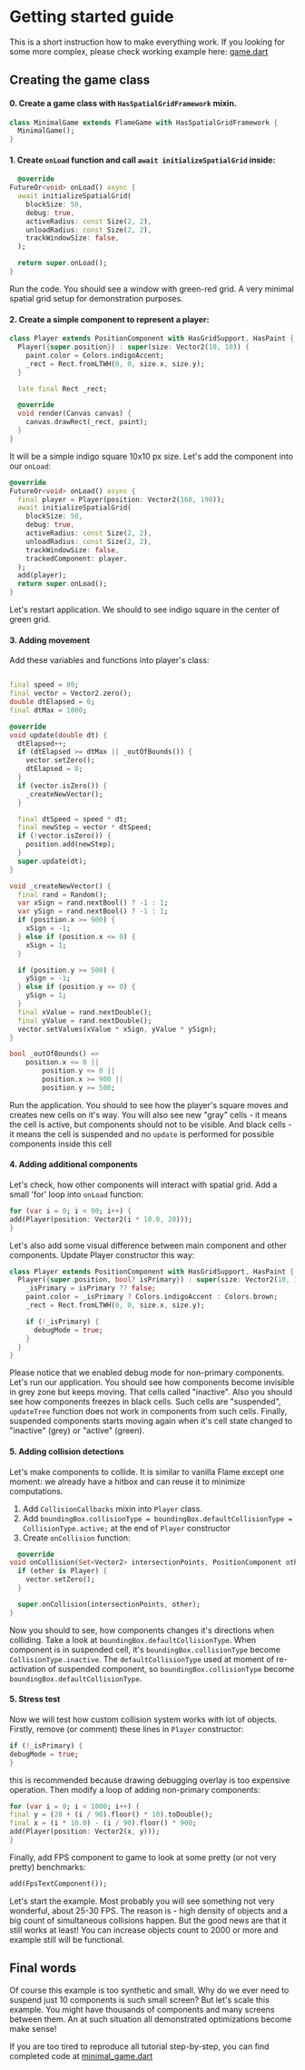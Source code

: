 # Getting started guide

This is a short instruction how to make everything work.
If you looking for some more complex, please check working example here:
[game.dart](/examples/lib/game.dart)

## Creating the game class

#### 0. Create a game class with `HasSpatialGridFramework` mixin.

```dart
class MinimalGame extends FlameGame with HasSpatialGridFramework {
  MinimalGame();
}
```

#### 1. Create `onLoad` function and call `await initializeSpatialGrid` inside:

```dart
  @override
FutureOr<void> onLoad() async {
  await initializeSpatialGrid(
    blockSize: 50,
    debug: true,
    activeRadius: const Size(2, 2),
    unloadRadius: const Size(2, 2),
    trackWindowSize: false,
  );

  return super.onLoad();
}
```

Run the code. You should see a window with green-red grid. A very minimal spatial grid setup for
demonstration purposes.

#### 2. Create a simple component to represent a player:

```dart
class Player extends PositionComponent with HasGridSupport, HasPaint {
  Player({super.position}) : super(size: Vector2(10, 10)) {
    paint.color = Colors.indigoAccent;
    _rect = Rect.fromLTWH(0, 0, size.x, size.y);
  }

  late final Rect _rect;

  @override
  void render(Canvas canvas) {
    canvas.drawRect(_rect, paint);
  }
}
```

It will be a simple indigo square 10x10 px size.
Let's add the component into our `onLoad`:

```dart
@override
FutureOr<void> onLoad() async {
  final player = Player(position: Vector2(160, 190));
  await initializeSpatialGrid(
    blockSize: 50,
    debug: true,
    activeRadius: const Size(2, 2),
    unloadRadius: const Size(2, 2),
    trackWindowSize: false,
    trackedComponent: player,
  );
  add(player);
  return super.onLoad();
}
```

Let's restart application. We should to see indigo square in the center of green grid.

#### 3. Adding movement

Add these variables and functions into player's class:

```dart

final speed = 80;
final vector = Vector2.zero();
double dtElapsed = 0;
final dtMax = 1000;

@override
void update(double dt) {
  dtElapsed++;
  if (dtElapsed >= dtMax || _outOfBounds()) {
    vector.setZero();
    dtElapsed = 0;
  }
  if (vector.isZero()) {
    _createNewVector();
  }

  final dtSpeed = speed * dt;
  final newStep = vector * dtSpeed;
  if (!vector.isZero()) {
    position.add(newStep);
  }
  super.update(dt);
}

void _createNewVector() {
  final rand = Random();
  var xSign = rand.nextBool() ? -1 : 1;
  var ySign = rand.nextBool() ? -1 : 1;
  if (position.x >= 900) {
    xSign = -1;
  } else if (position.x <= 0) {
    xSign = 1;
  }

  if (position.y >= 500) {
    ySign = -1;
  } else if (position.y <= 0) {
    ySign = 1;
  }
  final xValue = rand.nextDouble();
  final yValue = rand.nextDouble();
  vector.setValues(xValue * xSign, yValue * ySign);
}

bool _outOfBounds() =>
    position.x <= 0 ||
        position.y <= 0 ||
        position.x >= 900 ||
        position.y >= 500;
```

Run the application. You should to see how the player's square moves and creates new cells on it's
way. You will also see new "gray" cells - it means the cell is active, but components should not to
be visible. And black cells - it means the cell is suspended and no `update` is performed for
possible components inside this cell

#### 4. Adding additional components

Let's check, how other components will interact with spatial grid. Add a small 'for' loop into
`onLoad` function:

```dart
for (var i = 0; i < 90; i++) {
add(Player(position: Vector2(i * 10.0, 20)));
}
```

Let's also add some visual difference between main component and other components. Update Player
constructor this way:

```dart
class Player extends PositionComponent with HasGridSupport, HasPaint {
  Player({super.position, bool? isPrimary}) : super(size: Vector2(10, 10)) {
    _isPrimary = isPrimary ?? false;
    paint.color = _isPrimary ? Colors.indigoAccent : Colors.brown;
    _rect = Rect.fromLTWH(0, 0, size.x, size.y);

    if (!_isPrimary) {
      debugMode = true;
    }
  }
}
```

Please notice that we enabled debug mode for non-primary components.
Let's run our application.
You should see how components become invisible in grey zone but keeps moving. That cells called
"inactive". Also you should see how components freezes in black cells. Such cells are "suspended",
`updateTree` function does not work in components from such cells. Finally, suspended components
starts moving again when it's cell state changed to "inactive" (grey) or "active" (green).

#### 5. Adding collision detections

Let's make components to collide. It is similar to vanilla Flame except one moment: we already have
a hitbox and can reuse it to minimize computations.

1. Add `CollisionCallbacks` mixin into `Player` class.
2. Add `boundingBox.collisionType = boundingBox.defaultCollisionType = CollisionType.active;` at
   the end of `Player` constructor
3. Create `onCollision` function:

```dart
  @override
void onCollision(Set<Vector2> intersectionPoints, PositionComponent other) {
  if (other is Player) {
    vector.setZero();
  }

  super.onCollision(intersectionPoints, other);
}
```

Now you should to see, how components changes it's directions when colliding.
Take a look at `boundingBox.defaultCollisionType`. When component is in suspended cell, it's
`boundingBox.collisionType` become `CollisionType.inactive`. The `defaultCollisionType` used at
moment of re-activation of suspended component, so `boundingBox.collisionType` become
`boundingBox.defaultCollisionType`.

#### 5. Stress test

Now we will test how custom collision system works with lot of objects.
Firstly, remove (or comment) these lines in `Player` constructor:

```dart
if (!_isPrimary) {
debugMode = true;
}
```

this is recommended because drawing debugging overlay is too expensive operation.
Then modify a loop of adding non-primary components:

```dart
for (var i = 0; i < 1000; i++) {
final y = (20 + (i / 90).floor() * 10).toDouble();
final x = (i * 10.0) - (i / 90).floor() * 900;
add(Player(position: Vector2(x, y)));
}
```

Finally, add FPS component to game to look at some pretty (or not very pretty) benchmarks:

```dart
add(FpsTextComponent());
```

Let's start the example.
Most probably you will see something not very wonderful, about 25-30 FPS. The reason is - high
density of objects and a big count of simultaneous collisions happen.
But the good news are that it still works at least! You can increase objects count to 2000 or more
and example still will be functional.

## Final words

Of course this example is too synthetic and small. Why do we ever need to suspend just 10 components
is such small screen?
But let's scale this example. You might have thousands of components and many screens between them.
An at such situation all demonstrated optimizations become make sense!

If you are too tired to reproduce all tutorial step-by-step, you can find completed code
at [minimal_game.dart](/examples/lib/minimal_game.dart) 
